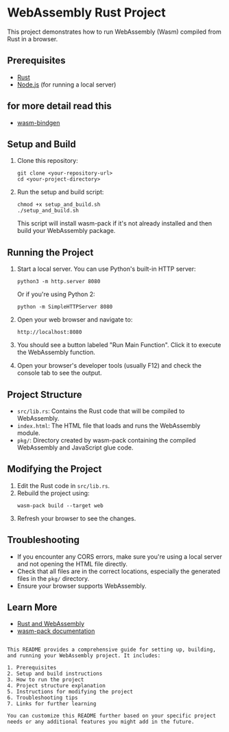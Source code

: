 # WebAssembly Rust Project

This project demonstrates how to run WebAssembly (Wasm) compiled from Rust in a browser.

## Prerequisites

- [Rust](https://www.rust-lang.org/tools/install)
- [Node.js](https://nodejs.org/en/download/) (for running a local server)

## for more detail read this

- [wasm-bindgen](https://github.com/rustwasm/wasm-bindgen)

## Setup and Build

1. Clone this repository:
   ```
   git clone <your-repository-url>
   cd <your-project-directory>
   ```

2. Run the setup and build script:
   ```
   chmod +x setup_and_build.sh
   ./setup_and_build.sh
   ```
   This script will install wasm-pack if it's not already installed and then build your WebAssembly package.

## Running the Project

1. Start a local server. You can use Python's built-in HTTP server:
   ```
   python3 -m http.server 8080
   ```
   Or if you're using Python 2:
   ```
   python -m SimpleHTTPServer 8080
   ```

2. Open your web browser and navigate to:
   ```
   http://localhost:8080
   ```

3. You should see a button labeled "Run Main Function". Click it to execute the WebAssembly function.

4. Open your browser's developer tools (usually F12) and check the console tab to see the output.

## Project Structure

- `src/lib.rs`: Contains the Rust code that will be compiled to WebAssembly.
- `index.html`: The HTML file that loads and runs the WebAssembly module.
- `pkg/`: Directory created by wasm-pack containing the compiled WebAssembly and JavaScript glue code.

## Modifying the Project

1. Edit the Rust code in `src/lib.rs`.
2. Rebuild the project using:
   ```
   wasm-pack build --target web
   ```
3. Refresh your browser to see the changes.

## Troubleshooting

- If you encounter any CORS errors, make sure you're using a local server and not opening the HTML file directly.
- Check that all files are in the correct locations, especially the generated files in the `pkg/` directory.
- Ensure your browser supports WebAssembly.

## Learn More

- [Rust and WebAssembly](https://rustwasm.github.io/docs/book/)
- [wasm-pack documentation](https://rustwasm.github.io/wasm-pack/book/)

```

This README provides a comprehensive guide for setting up, building, and running your WebAssembly project. It includes:

1. Prerequisites
2. Setup and build instructions
3. How to run the project
4. Project structure explanation
5. Instructions for modifying the project
6. Troubleshooting tips
7. Links for further learning

You can customize this README further based on your specific project needs or any additional features you might add in the future.